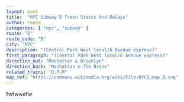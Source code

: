 ```yaml
---
layout: post
title:  "NYC Subway B Train Status And Delays"
author: reece
categories: [ "nyc", "subway" ]
route: "B"
route_code: "B"
city: "NYC"
description: "(Central Park West local/6 Avenue express)"
first_paragraph: "(Central Park West local/6 Avenue express)"
direction_out: "Manhattan & Brooklyn"
direction_back: "Manhattan & The Bronx"
related_trains: "D,F,M"
map_ref: "https://commons.wikimedia.org/wiki/File:NYCS_map_B.svg"
---
```


fwfwwefw
